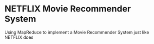 # NETFLIX Movie Recommender System

Using MapReduce to implement a Movie Recommender System just like NETFLIX does
